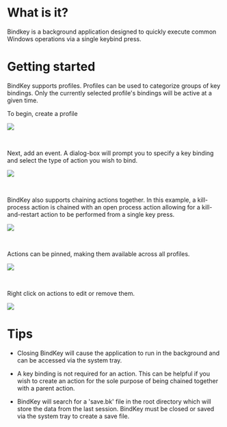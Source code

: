 # What is it?

Bindkey is a background application designed to quickly execute common Windows operations via a single keybind press. 


# Getting started

BindKey supports profiles. Profiles can be used to categorize groups of key bindings. Only the currently selected profile's bindings will be active at a given time.

To begin, create a profile

![](resources/1.gif)

<br/>

Next, add an event. A dialog-box will prompt you to specify a key binding and select the type of action you wish to bind.

![](resources/2.gif)

<br/>

BindKey also supports chaining actions together. In this example, a kill-process action is chained with an open process action allowing for a kill-and-restart action to be performed from a single key press.

![](resources/3.gif)

<br/>

Actions can be pinned, making them available across all profiles.

![](resources/4.gif)

<br/>

Right click on actions to edit or remove them.

![](resources/5.gif)


# Tips

* Closing BindKey will cause the application to run in the background and can be accessed via the system tray.

* A key binding is not required for an action. This can be helpful if you wish to create an action for the sole purpose of being chained together with a parent action.

* BindKey will search for a 'save.bk' file in the root directory which will store the data from the last session. BindKey must be closed or saved via the system tray to create a save file.

